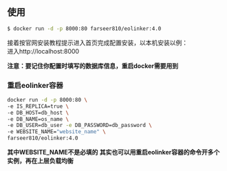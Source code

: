 ## 使用
```sh
$ docker run -d -p 8000:80 farseer810/eolinker:4.0
```

接着按官网安装教程提示进入首页完成配置安装，以本机安装以例：   
进入http://localhost:8000   
    
**注意：要记住你配置时填写的数据库信息，重启docker需要用到**

### 重启eolinker容器
```sh
docker run -d -p 8000:80 \
-e IS_REPLICA=true \
-e DB_HOST=db_host \
-e DB_NAME=os_name \
-e DB_USER=db_user -e DB_PASSWORD=db_password \
-e WEBSITE_NAME="website_name" \
farseer810/eolinker:4.0
```
**其中WEBSITE_NAME不是必填的**
**其实也可以用重启eolinker容器的命令开多个实例，再在上层负载均衡**